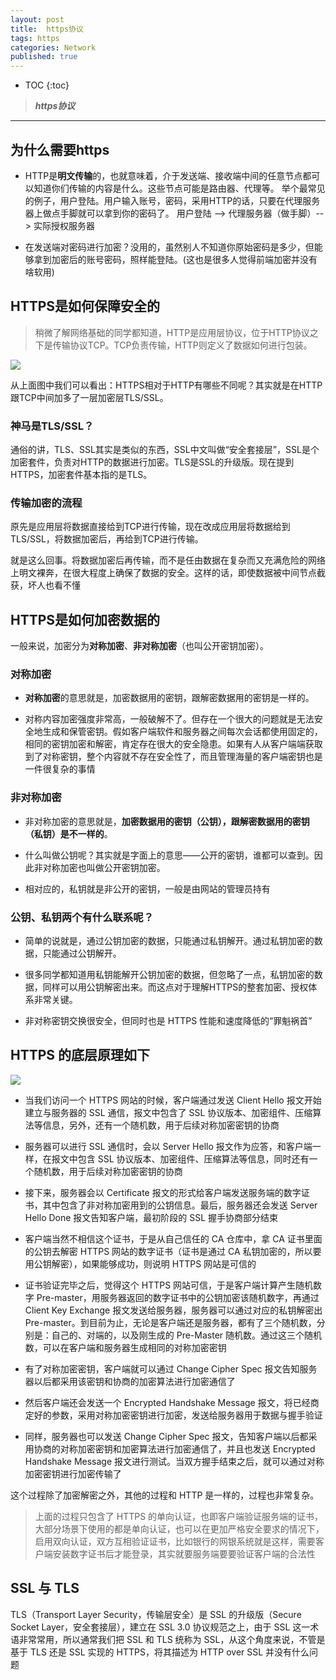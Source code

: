 ```yaml
---
layout: post
title:  https协议
tags: https
categories: Network
published: true
---
```


* TOC 
{:toc}

>***https协议***

---
## 为什么需要https 

- HTTP是**明文传输**的，也就意味着，介于发送端、接收端中间的任意节点都可以知道你们传输的内容是什么。这些节点可能是路由器、代理等。
  举个最常见的例子，用户登陆。用户输入账号，密码，采用HTTP的话，只要在代理服务器上做点手脚就可以拿到你的密码了。
  用户登陆 --> 代理服务器（做手脚）--> 实际授权服务器

- 在发送端对密码进行加密？没用的，虽然别人不知道你原始密码是多少，但能够拿到加密后的账号密码，照样能登陆。(这也是很多人觉得前端加密并没有啥软用)

## HTTPS是如何保障安全的    

>稍微了解网络基础的同学都知道，HTTP是应用层协议，位于HTTP协议之下是传输协议TCP。TCP负责传输，HTTP则定义了数据如何进行包装。

![](/static/img/https/https-2.png)

从上面图中我们可以看出：HTTPS相对于HTTP有哪些不同呢？其实就是在HTTP跟TCP中间加多了一层加密层TLS/SSL。

### 神马是TLS/SSL？

通俗的讲，TLS、SSL其实是类似的东西，SSL中文叫做“安全套接层”，SSL是个加密套件，负责对HTTP的数据进行加密。TLS是SSL的升级版。现在提到HTTPS，加密套件基本指的是TLS。

### 传输加密的流程

原先是应用层将数据直接给到TCP进行传输，现在改成应用层将数据给到TLS/SSL，将数据加密后，再给到TCP进行传输。

就是这么回事。将数据加密后再传输，而不是任由数据在复杂而又充满危险的网络上明文裸奔，在很大程度上确保了数据的安全。这样的话，即使数据被中间节点截获，坏人也看不懂

## HTTPS是如何加密数据的   

一般来说，加密分为**对称加密**、**非对称加密**（也叫公开密钥加密）。

### 对称加密

- **对称加密**的意思就是，加密数据用的密钥，跟解密数据用的密钥是一样的。

- 对称内容加密强度非常高，一般破解不了。但存在一个很大的问题就是无法安全地生成和保管密钥。假如客户端软件和服务器之间每次会话都使用固定的，相同的密钥加密和解密，肯定存在很大的安全隐患。如果有人从客户端端获取到了对称密钥，整个内容就不存在安全性了，而且管理海量的客户端密钥也是一件很复杂的事情

### 非对称加密

- 非对称加密的意思就是，**加密数据用的密钥（公钥），跟解密数据用的密钥（私钥）是不一样的**。

- 什么叫做公钥呢？其实就是字面上的意思——公开的密钥，谁都可以查到。因此非对称加密也叫做公开密钥加密。

- 相对应的，私钥就是非公开的密钥，一般是由网站的管理员持有

###  公钥、私钥两个有什么联系呢？

- 简单的说就是，通过公钥加密的数据，只能通过私钥解开。通过私钥加密的数据，只能通过公钥解开。

- 很多同学都知道用私钥能解开公钥加密的数据，但忽略了一点，私钥加密的数据，同样可以用公钥解密出来。而这点对于理解HTTPS的整套加密、授权体系非常关键。

- 非对称密钥交换很安全，但同时也是 HTTPS 性能和速度降低的“罪魁祸首”

## HTTPS 的底层原理如下

![](/static/img/https/https-1.png)


- 当我们访问一个 HTTPS 网站的时候，客户端通过发送 Client Hello 报文开始建立与服务器的 SSL 通信，报文中包含了 SSL 协议版本、加密组件、压缩算法等信息，另外，还有一个随机数，用于后续对称加密密钥的协商

- 服务器可以进行 SSL 通信时，会以 Server Hello 报文作为应答，和客户端一样，在报文中包含 SSL 协议版本、加密组件、压缩算法等信息，同时还有一个随机数，用于后续对称加密密钥的协商

- 接下来，服务器会以 Certificate 报文的形式给客户端发送服务端的数字证书，其中包含了非对称加密用到的公钥信息。最后，服务器还会发送 Server Hello Done 报文告知客户端，最初阶段的 SSL 握手协商部分结束

- 客户端当然不相信这个证书，于是从自己信任的 CA 仓库中，拿 CA 证书里面的公钥去解密 HTTPS 网站的数字证书（证书是通过 CA 私钥加密的，所以要用公钥解密），如果能够成功，则说明 HTTPS 网站是可信的

- 证书验证完毕之后，觉得这个 HTTPS 网站可信，于是客户端计算产生随机数字 Pre-master，用服务器返回的数字证书中的公钥加密该随机数字，再通过 Client Key Exchange 报文发送给服务器，服务器可以通过对应的私钥解密出 Pre-master。到目前为止，无论是客户端还是服务器，都有了三个随机数，分别是：自己的、对端的，以及刚生成的 Pre-Master 随机数。通过这三个随机数，可以在客户端和服务器生成相同的对称加密密钥

- 有了对称加密密钥，客户端就可以通过 Change Cipher Spec 报文告知服务器以后都采用该密钥和协商的加密算法进行加密通信了

- 然后客户端还会发送一个 Encrypted Handshake Message 报文，将已经商定好的参数，采用对称加密密钥进行加密，发送给服务器用于数据与握手验证

- 同样，服务器也可以发送 Change Cipher Spec 报文，告知客户端以后都采用协商的对称加密密钥和加密算法进行加密通信了，并且也发送 Encrypted Handshake Message 报文进行测试。当双方握手结束之后，就可以通过对称加密密钥进行加密传输了

这个过程除了加密解密之外，其他的过程和 HTTP 是一样的，过程也非常复杂。

>上面的过程只包含了 HTTPS 的单向认证，也即客户端验证服务端的证书，大部分场景下使用的都是单向认证，也可以在更加严格安全要求的情况下，启用双向认证，双方互相验证证书，比如银行的网银系统就是这样，需要客户端安装数字证书后才能登录，其实就要服务端要要验证客户端的合法性

## SSL 与 TLS

TLS（Transport Layer Security，传输层安全）是 SSL 的升级版（Secure Socket Layer，安全套接层），建立在 SSL 3.0 协议规范之上，由于 SSL 这一术语非常常用，所以通常我们把 SSL 和 TLS 统称为 SSL，从这个角度来说，不管是基于 TLS 还是 SSL 实现的 HTTPS，将其描述为 HTTP over SSL 并没有什么问题
